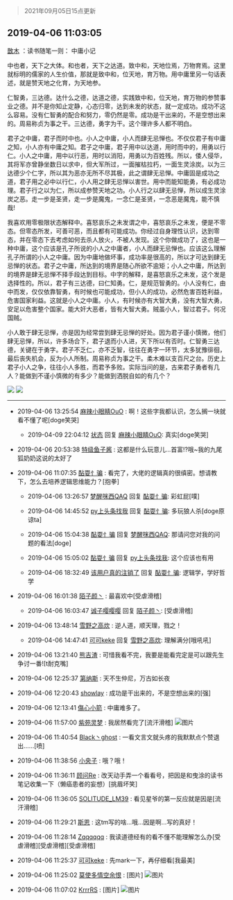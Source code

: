 > 2021年09月05日15点更新
<link rel="stylesheet" href="https://cdn.jsdelivr.net/gh/taotie6/sampleJSON@main/css/photo_show.css">


 ## 2019-04-06 11:03:05 

 [㪚木](https://www.coolapk.com/feed/11105160?shareKey=ZGIwN2M0ZWYyMThkNjEzMTc0YTE~) ：读书随笔一则：
中庸小记

中也者，天下之大体。和也者，天下之达道。致中和，天地位焉，万物育焉。这里就标明的儒家的人生价值，那就是致中和，位天地，育万物。用中庸里另一句话表述，就是赞天地之化育，为天地参。

仁智勇，三达德。达什么之德，达道之德，实践致中和，位天地<!--break-->，育万物的参赞事业之德。并不是你知止定静，心态归零，达到未发的状态，就一定成功。成功不这么容易。没有仁智勇的配合和努力，零仍然是零。成功是干出来的，不是空想出来的。周易称贞为事之干。三达德，勇字为干。这个理许多人都不明白。

君子之中庸，君子而时中也。小人之中庸，小人而肆无忌惮也。不仅仅君子有中庸之知，小人亦有中庸之知。君子之中庸，君子用中以达道，用时而中的，用勇以行仁。小人之中庸，用中以行恶，用时以消阳，用勇以为百姓残。所以，倭人侵华，其将军亦曾静坐数日以求中，但大军所过，一面摧枯拉朽，一面生灵涂炭。以为三达德少个仁字，所以其为恶亦无所不尽其极，此之谓肆无忌惮。中庸固是成功之道，君子用之必中以行仁，小人用之肆无忌惮以害世。用中而能知能勇，有必成功理。君子行之以为仁，所以成参赞天地之功。小人行之以肆无忌惮，所以成生灵涂炭之恶。走一步是圣贤，走一步是魔鬼，一念仁是圣贤，一念恶是魔鬼，能不慎哉!

我喜欢用零极限状态解释中。喜怒哀乐之未发谓之中，喜怒哀乐之未发，便是不零态。但零态所发，可善可恶，而且都有可能成功。你经过自身理性认识，达到零态，并在零态下去考虑如何去杀人放火，不被人发现。这个你做成功了，这也是一种中庸，这个应该是孔子所说的小人之中庸者，小人而肆无忌惮也。应该这么理解孔子所谓的小人之中庸。因为中庸地做坏事，成功率是很高的，所以才可达到肆无忌惮的状态。君子之中庸，所达到的境界是随心所欲不逾矩；小人之中庸，所达到的境界是肆无忌惮不择手段达到目标。中字的解释，是喜怒哀乐之未发，这个发是选择性的。所以，君子有三达德，曰仁知勇。仁，是规范智勇的。小人没有仁，由中而发，仅仅依靠智勇，有时候也可能成功，但小人的成功，必然危害百姓利益，危害国家利益。这就是小人之中庸。小人，有时候亦有大智大勇，没有大智大勇，安足以危害整个国家。能大奸大恶者，皆有大智大勇。贼虽小人，智过君子。何况国贼。

小人敢于肆无忌惮，亦是因为经常尝到肆无忌惮的好处。因为君子谨小慎微，他们肆无忌惮，所以，许多场合下，君子退而小人进，天下所以有否时。仁智勇三达德，关键在于勇字。君子不乏仁，亦不乏智，往往在勇字一环节，太多犹豫徘徊，最后丧失机会，反为小人所制。周易称贞为事之干。柔木难以支百尺之台。历史上君子小人之争，往往小人多胜，而君予多败。实际当问的是，古来君子勇者有几人？能做到不谨小慎微的有多少？能做到洒脱自如的有几个？ 

<div class="album">
<img class="img-item" src="https://image.coolapk.com/feed/2019/0406/10/1081091_1554519230_5925@400x240.gif" />
<img class="img-item" src="https://image.coolapk.com/feed/2019/0406/11/1081091_1554519782_4877@400x225.gif" />
</div>

 ------- 

- 2019-04-06 13:25:54 [麻辣小眼睛OuO](uid=499955) : 啊！这些字我都认识，怎么搁一块就看不懂了呢[doge笑哭] 

    - 2019-04-09 22:04:12 [状态](uid=950347) 回复 [麻辣小眼睛OuO](uid=499955): 真实[doge笑哭] 

- 2019-04-06 20:53:38 [特级鱼子酱](uid=2166368) : 这都是什么玩意儿...首富!?哦~我的九尾狐奶奶这说的太好了 

- 2019-04-06 11:07:35 [酟耍忄骗](uid=1786812) : 看完了，大佬的逻辑真的很缜密。想请教下，怎么去培养逻辑思维能力？[抱拳] 

    - 2019-04-06 13:26:57 [梦醒咪西QAQ](uid=1444673) 回复 [酟耍忄骗](uid=1786812): 彩虹屁[噗] 

    - 2019-04-06 14:45:52 [py上头条找我](uid=1410825) 回复 [酟耍忄骗](uid=1786812): 多玩狼人杀[doge原谅ta] 

    - 2019-04-06 15:04:38 [酟耍忄骗](uid=1786812) 回复 [梦醒咪西QAQ](uid=1444673): 那请问您对我的问题的看法[doge] 

    - 2019-04-06 15:05:02 [酟耍忄骗](uid=1786812) 回复 [py上头条找我](uid=1410825): 这个应该也有用 

    - 2019-04-06 18:32:49 [该用户真的注销了](uid=988453) 回复 [酟耍忄骗](uid=1786812): 逻辑学，学好哲学 

- 2019-04-06 16:01:38 [陌子颜丶](uid=781449) : 最喜欢中[受虐滑稽] 

    - 2019-04-06 16:03:47 [诚子嘤嘤嘤](uid=1796656) 回复 [陌子颜丶](uid=781449): [受虐滑稽] 

- 2019-04-06 13:48:14 [雪野之高炊](uid=1695498) : 逆人道，顺天理，戮之！ 

    - 2019-04-06 14:47:41 [可可keke](uid=2190423) 回复 [雪野之高炊](uid=1695498): 理解满分[哦吼吼] 

- 2019-04-06 13:21:40 [熊吉渣](uid=638690) : 可惜我看不完，我要是能看完定是可以跟先生争讨一番![t耐克嘴] 

- 2019-04-06 12:25:37 [第纳斯](uid=481484) : 天不生仲尼，万古如长夜 

- 2019-04-06 12:20:43 [showlay](uid=2519651) : 成功是干出来的，不是空想出来的[强] 

- 2019-04-06 12:13:41 [傷心小箭](uid=1470282) : 中庸难多了。 

- 2019-04-06 11:57:00 [紫苑灵梦](uid=1638695) : 我居然看完了[流汗滑稽] ![图片](https://image.coolapk.com/feed/2019/0203/00/678078_1549125470_8674@80x52.jpg)

- 2019-04-06 11:40:54 [Black丶ghost](uid=792784) : 一看文言文就头疼的我默默点个赞退出……[喷] 

- 2019-04-06 11:38:56 [小央子](uid=1831191) : 哦？哦！ 

- 2019-04-06 11:36:11 [顾问Re](uid=886479) : 改天动手弄一个看看号，把因是和曳涂的读书笔记收集一下（懒癌患者的妄想）[挑眉坏笑] 

- 2019-04-06 11:36:05 [SOLITUDE_LM39](uid=1115939) : 看见星爷的第一反应就是因是[流汗滑稽] 

- 2019-04-06 11:29:21 [斯恩](uid=1569469) : 这tm写的啥…哦…因是啊…写的真好！ 

- 2019-04-06 11:28:14 [Zqqqqqq](uid=1546039) : 我读道德经有的看不懂不能理解怎么办[受虐滑稽][受虐滑稽][受虐滑稽] 

- 2019-04-06 11:25:37 [可可keke](uid=2190423) : 先mark一下，再仔细看[我最美] 

- 2019-04-06 11:25:02 [莫使多情空余恨](uid=1217145) : [图片] ![图片](https://image.coolapk.com/feed/2019/0406/11/1217145_1554521099_6819@640x359.gif)

- 2019-04-06 11:07:02 [KrrrRS](uid=1174265) : [图片] ![图片](https://image.coolapk.com/feed/2019/0406/10/1081091_1554519230_5925@400x240.gif)

